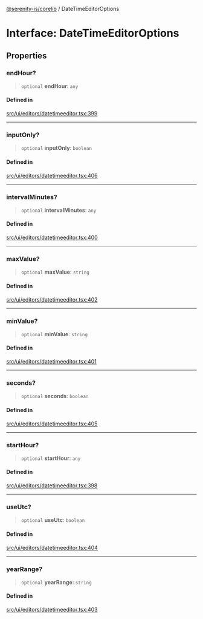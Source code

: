 [@serenity-is/corelib](../README.md) / DateTimeEditorOptions

# Interface: DateTimeEditorOptions

## Properties

### endHour?

> `optional` **endHour**: `any`

#### Defined in

[src/ui/editors/datetimeeditor.tsx:399](https://github.com/serenity-is/serenity/blob/master/packages/corelib/src/ui/editors/datetimeeditor.tsx#L399)

***

### inputOnly?

> `optional` **inputOnly**: `boolean`

#### Defined in

[src/ui/editors/datetimeeditor.tsx:406](https://github.com/serenity-is/serenity/blob/master/packages/corelib/src/ui/editors/datetimeeditor.tsx#L406)

***

### intervalMinutes?

> `optional` **intervalMinutes**: `any`

#### Defined in

[src/ui/editors/datetimeeditor.tsx:400](https://github.com/serenity-is/serenity/blob/master/packages/corelib/src/ui/editors/datetimeeditor.tsx#L400)

***

### maxValue?

> `optional` **maxValue**: `string`

#### Defined in

[src/ui/editors/datetimeeditor.tsx:402](https://github.com/serenity-is/serenity/blob/master/packages/corelib/src/ui/editors/datetimeeditor.tsx#L402)

***

### minValue?

> `optional` **minValue**: `string`

#### Defined in

[src/ui/editors/datetimeeditor.tsx:401](https://github.com/serenity-is/serenity/blob/master/packages/corelib/src/ui/editors/datetimeeditor.tsx#L401)

***

### seconds?

> `optional` **seconds**: `boolean`

#### Defined in

[src/ui/editors/datetimeeditor.tsx:405](https://github.com/serenity-is/serenity/blob/master/packages/corelib/src/ui/editors/datetimeeditor.tsx#L405)

***

### startHour?

> `optional` **startHour**: `any`

#### Defined in

[src/ui/editors/datetimeeditor.tsx:398](https://github.com/serenity-is/serenity/blob/master/packages/corelib/src/ui/editors/datetimeeditor.tsx#L398)

***

### useUtc?

> `optional` **useUtc**: `boolean`

#### Defined in

[src/ui/editors/datetimeeditor.tsx:404](https://github.com/serenity-is/serenity/blob/master/packages/corelib/src/ui/editors/datetimeeditor.tsx#L404)

***

### yearRange?

> `optional` **yearRange**: `string`

#### Defined in

[src/ui/editors/datetimeeditor.tsx:403](https://github.com/serenity-is/serenity/blob/master/packages/corelib/src/ui/editors/datetimeeditor.tsx#L403)
